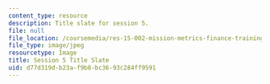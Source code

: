 ```yaml
---
content_type: resource
description: Title slate for session 5.
file: null
file_location: /coursemedia/res-15-002-mission-metrics-finance-training-for-federal-credit-program-professionals-summer-2016/d77d319db23af9b8bc3693c284ff9591_RES15-002_Session_5.jpg
file_type: image/jpeg
resourcetype: Image
title: Session 5 Title Slate
uid: d77d319d-b23a-f9b8-bc36-93c284ff9591
---
```

